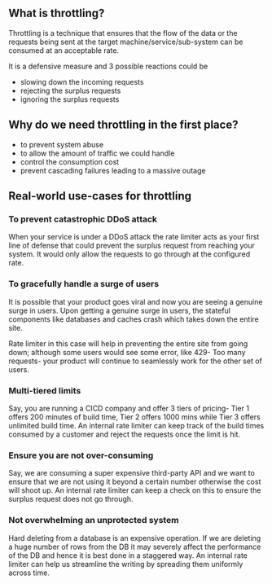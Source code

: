 ## What is throttling?

Throttling is a technique that ensures that the flow of the data or the requests being sent at the target machine/service/sub-system can be consumed at an acceptable rate.

It is a defensive measure and 3 possible reactions could be

- slowing down the incoming requests
- rejecting the surplus requests
- ignoring the surplus requests

## Why do we need throttling in the first place?

- to prevent system abuse
- to allow the amount of traffic we could handle
- control the consumption cost
- prevent cascading failures leading to a massive outage

## Real-world use-cases for throttling

### To prevent catastrophic DDoS attack

When your service is under a DDoS attack the rate limiter acts as your first line of defense that could prevent the surplus request from reaching your system. It would only allow the requests to go through at the configured rate.

### To gracefully handle a surge of users

It is possible that your product goes viral and now you are seeing a genuine surge in users. Upon getting a genuine surge in users, the stateful components like databases and caches crash which takes down the entire site.

Rate limiter in this case will help in preventing the entire site from going down; although some users would see some error, like 429- Too many requests- your product will continue to seamlessly work for the other set of users.

### Multi-tiered limits

Say, you are running a CICD company and offer 3 tiers of pricing- Tier 1 offers 200 minutes of build time, Tier 2 offers 1000 mins while Tier 3 offers unlimited build time. An internal rate limiter can keep track of the build times consumed by a customer and reject the requests once the limit is hit.

### Ensure you are not over-consuming

Say, we are consuming a super expensive third-party API and we want to ensure that we are not using it beyond a certain number otherwise the cost will shoot up. An internal rate limiter can keep a check on this to ensure the surplus request does not go through.

### Not overwhelming an unprotected system

Hard deleting from a database is an expensive operation. If we are deleting a huge number of rows from the DB it may severely affect the performance of the DB and hence it is best done in a staggered way. An internal rate limiter can help us streamline the writing by spreading them uniformly across time.